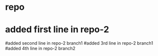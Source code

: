 # repo
# added first line in repo-2
#added second line in repo-2 branch1
#added 3rd line in repo-2 branch1
#added 4th line in repo-2 branch2
